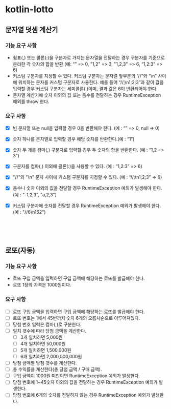 # kotlin-lotto

## 문자열 덧셈 계산기

### 기능 요구 사항
- 쉼표(,) 또는 콜론(:)을 구분자로 가지는 문자열을 전달하는 경우 구분자를 기준으로 분리한 각 숫자의 합을 반환
(예: “” => 0, "1,2" => 3, "1,2,3" => 6, “1,2:3” => 6)
- 커스텀 구분자를 지정할 수 있다. 커스텀 구분자는 문자열 앞부분의 “//”와 “\n” 사이에 위치하는 문자를 커스텀 구분자로 사용한다. 
예를 들어 “//;\n1;2;3”과 같이 값을 입력할 경우 커스텀 구분자는 세미콜론(;)이며, 결과 값은 6이 반환되어야 한다.
- 문자열 계산기에 숫자 이외의 값 또는 음수를 전달하는 경우 RuntimeException 예외를 throw 한다.

### 요구 사항
- [X] 빈 문자열 또는 null을 입력할 경우 0을 반환해야 한다. (예 : “” => 0, null => 0)
- [X] 숫자 하나를 문자열로 입력할 경우 해당 숫자를 반환한다.(예 : “1”)
- [X] 숫자 두 개를 컴마(,) 구분자로 입력할 경우 두 숫자의 합을 반환한다. (예 : “1,2 => 3”)
- [X] 구분자를 컴마(,) 이외에 콜론(:)을 사용할 수 있다. (예 : “1,2:3” => 6)
- [X] "//"와 "\n" 문자 사이에 커스텀 구분자를 지정할 수 있다. (예 : “//;\n1;2;3” => 6)
- [X] 음수나 숫자 이외의 값을 전달할 경우 RuntimeException 예외가 발생해야 한다. (예 : “-1,2,3”, "a,2,3")
- [X] 커스텀 구분자에 숫자를 전달할 경우 RuntimeException 예외가 발생해야 한다. (예 : "//6\n162")


<br/><br/><br/>

## 로또(자동)

### 기능 요구 사항
- 로또 구입 금액을 입력하면 구입 금액에 해당하는 로또를 발급해야 한다.
- 로또 1장의 가격은 1000원이다.

### 요구 사항
- [ ] 로또 구입 금액을 입력하면 구입 금액에 해당하는 로또를 발급해야 한다.
- [ ] 로또 번호는 1에서 45번까지 숫자 6개의 오름차순으로 이루어져있다.
- [ ] 당첨 번호 입력은 컴마(,)로 구분한다.
- [ ] 일치 갯수에 따라 당첨 금액을 계산한다.
  - [ ] 3개 일치하면 5,000원
  - [ ] 4개 일치하면 50,000원
  - [ ] 5개 일치하면 1,500,000원
  - [ ] 6개 일치하면 2,000,000,000원
- [ ] 당첨 금액별 당첨 갯수를 계산한다.
- [ ] 총 수익률을 계산한다(총 당첨 금액 / 구매 금액).
- [ ] 구입 금액이 1000원 미만이면 RuntimeException 예외가 발생한다.
- [ ] 당첨 번호에 1~45숫자 이외의 값을 전달하는 경우 RuntimeException 예외가 발생한다.
- [ ] 당첨 번호에 6개의 숫자를 전달하지 않는 경우 RuntimeException 예외가 발생한다.